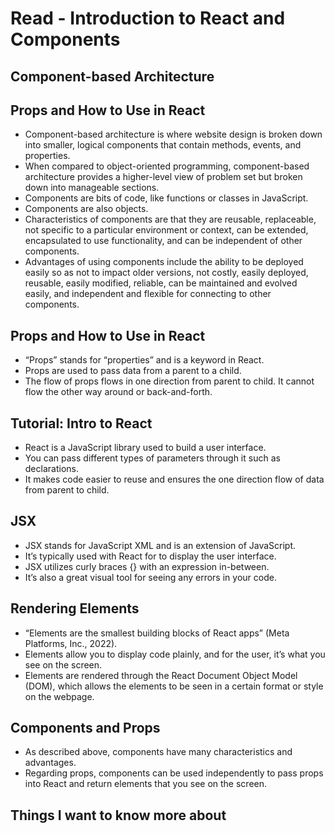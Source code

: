 # Read - Introduction to React and Components

## Component-based Architecture

## Props and How to Use in React

- Component-based architecture is where website design is broken down into smaller, logical components that contain methods, events, and properties.
- When compared to object-oriented programming, component-based architecture provides a higher-level view of problem set but broken down into manageable sections.
- Components are bits of code, like functions or classes in JavaScript.
- Components are also objects.
- Characteristics of components are that they are reusable, replaceable, not specific to a particular environment or context, can be extended, encapsulated to use functionality, and can be independent of other components.
- Advantages of using components include the ability to be deployed easily so as not to impact older versions, not costly, easily deployed, reusable, easily modified, reliable, can be maintained and evolved easily, and independent and flexible for connecting to other components.

## Props and How to Use in React

- “Props” stands for “properties” and is a keyword in React.
- Props are used to pass data from a parent to a child.
- The flow of props flows in one direction from parent to child. It cannot flow the other way around or back-and-forth.

## Tutorial: Intro to React

- React is a JavaScript library used to build a user interface.
- You can pass different types of parameters through it such as declarations.
- It makes code easier to reuse and ensures the one direction flow of data from parent to child.

## JSX

- JSX stands for JavaScript XML and is an extension of JavaScript.
- It’s typically used with React for to display the user interface.
- JSX utilizes curly braces {} with an expression in-between.
- It’s also a great visual tool for seeing any errors in your code.

## Rendering Elements

- “Elements are the smallest building blocks of React apps” (Meta Platforms, Inc., 2022).
- Elements allow you to display code plainly, and for the user, it’s what you see on the screen.
- Elements are rendered through the React Document Object Model (DOM), which allows the elements to be seen in a certain format or style on the webpage.

## Components and Props

- As described above, components have many characteristics and advantages.
- Regarding props, components can be used independently to pass props into React and return elements that you see on the screen.

## Things I want to know more about
